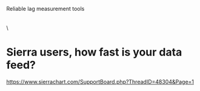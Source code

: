 Reliable lag measurement tools  
\
\
\
 
# Sierra users, how fast is your data feed?
https://www.sierrachart.com/SupportBoard.php?ThreadID=48304&Page=1
